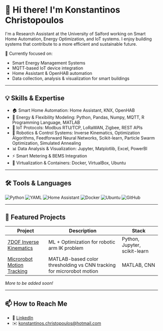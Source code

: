 # 👋 Hi there! I'm Konstantinos Christopoulos

I'm a Research Assistant at the University of Salford working on Smart Home Automation, Energy Optimization, and IoT systems. I enjoy building systems that contribute to a more efficient and sustainable future.

🔭 Currently focused on:
- Smart Energy Management Systems
- MQTT-based IoT device integration
- Home Assistant & OpenHAB automation
- Data collection, analysis & visualization for smart buildings

---

## 💡 Skills & Expertise

- 🏠 Smart Home Automation: Home Assistant, KNX, OpenHAB
- 🧠 Energy & Flexibility Modeling: Python, Pandas, Numpy, MQTT, R Programming Language, MATLAB
- 🔌 IoT Protocols: Modbus RTU/TCP, LoRaWAN, Zigbee, REST APIs
- 🤖 Robotics & Control Systems: Inverse Kinematics, Optimization Algorithms, Feedforward Neural Networks, Scikit-learn, Particle Swarm Optimization, Simulated Annealing
- 📊 Data Analysis & Visualization: Jupyter, Matplotlib, Excel, PowerBI
- ⚡ Smart Metering & BEMS Integration
- 🐳 Virtualization & Containers: Docker, VirtualBox, Ubuntu

---

## 🛠 Tools & Languages

![Python](https://img.shields.io/badge/Python-3670A0?style=for-the-badge&logo=python&logoColor=yellow)
![YAML](https://img.shields.io/badge/YAML-000000?style=for-the-badge&logo=yaml&logoColor=white)
![Home Assistant](https://img.shields.io/badge/Home%20Assistant-41BDF5?style=for-the-badge&logo=home-assistant&logoColor=white)
![Docker](https://img.shields.io/badge/Docker-2496ED?style=for-the-badge&logo=docker&logoColor=white)
![Ubuntu](https://img.shields.io/badge/Ubuntu-E95420?style=for-the-badge&logo=ubuntu&logoColor=white)
![GitHub](https://img.shields.io/badge/GitHub-181717?style=for-the-badge&logo=github&logoColor=white)

---

## 📂 Featured Projects

| Project | Description | Stack |
|--------|-------------|-------|
| [7DOF Inverse Kinematics](https://github.com/konstantinos-christopoulos/7DOF-Inverse-Kinematics) | ML + Optimization for robotic arm IK problem | Python, Jupyter, scikit-learn |
| [Microrobot Motion Tracking](https://github.com/konstantinos-christopoulos/microrobot-tracking) | MATLAB-based color thresholding vs CNN tracking for microrobot motion | MATLAB, CNN |



*More to be added soon!*

---

## 📫 How to Reach Me

- 💼 [LinkedIn](https://www.linkedin.com/public-profile/settings?lipi=urn%3Ali%3Apage%3Ad_flagship3_profile_self_edit_contact-info%3B2lIZBfOdTnyqUanur%2BSEow%3D%3D)
- ✉️ konstantinos.christopoulos@hotmail.com

